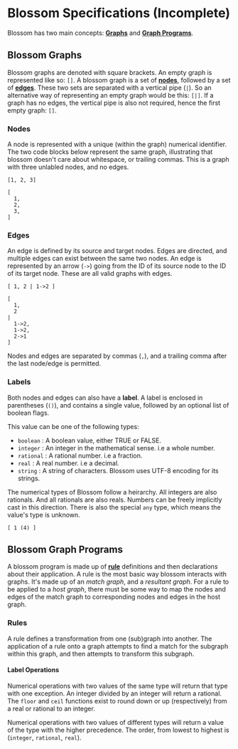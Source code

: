 # Blossom Specifications (Incomplete)

Blossom has two main concepts: [**Graphs**](#blossom-graphs) and [**Graph Programs**](#blossom-graph-programs).

## Blossom Graphs

Blossom graphs are denoted with square brackets. An empty graph is represented like so: `[]`.
A blossom graph is a set of [**nodes**](#nodes), followed by a set of [**edges**](#edges). These two sets are separated with a vertical pipe (`|`).
So an alternative way of representing an empty graph would be this: `[|]`. If a graph has no edges, the vertical pipe is also not required, hence the first empty graph: `[]`.

### Nodes 

A node is represented with a unique (within the graph) numerical identifier. 
The two code blocks below represent the same graph, illustrating that blossom doesn't care about whitespace, or trailing commas.
This is a graph with three unlabled nodes, and no edges.

```blsm
[1, 2, 3]
```


```blsm
[
  1, 
  2, 
  3,
]
```

### Edges

An edge is defined by its source and target nodes. Edges are directed, and multiple edges can exist between the same two nodes. An edge is represented by an arrow (`->`) going from the ID of its source node to the ID of its target node. These are all valid graphs with edges.

```blsm
[ 1, 2 | 1->2 ]
```

```blsm
[ 
  1, 
  2 
| 
  1->2, 
  1->2, 
  2->1 
]
```

Nodes and edges are separated by commas (`,`), and a trailing comma after the last node/edge is permitted.

### Labels

Both nodes and edges can also have a **label**.
A label is enclosed in parentheses (`()`), and contains a single value, followed by an optional list of boolean flags.

This value can be one of the following types:

  * `boolean` : A boolean value, either TRUE or FALSE.
  * `integer` : An integer in the mathematical sense. i.e a whole number.
  * `rational` : A rational number. i.e a fraction.
  * `real` : A real number. i.e a decimal.
  * `string` : A string of characters. Blossom uses UTF-8 encoding for its strings.
  
The numerical types of Blossom follow a heirarchy. All integers are also rationals. And all rationals are also reals. Numbers can be freely implicitly cast in this direction.
There is also the special `any` type, which means the value's type is unknown.

```blsm
[ 1 (4) ]
```

## Blossom Graph Programs

A blossom program is made up of [**rule**](#rules) definitions and then declarations about their application. 
A rule is the most basic way blossom interacts with graphs. It's made up of an *match graph*, and a *resultant graph*. 
For a rule to be applied to a *host graph*, there must be some way to map the nodes and edges of the match graph to corresponding nodes and edges in the host graph.

### Rules

A rule defines a transformation from one (sub)graph into another. The application of a rule onto a graph attempts to find a match for the subgraph within this graph, and then attempts to transform this subgraph.

#### Label Operations

Numerical operations with two values of the same type will return that type with one exception. An integer divided by an integer will return a rational. The `floor` and `ceil` functions exist to round down or up (respectively) from a real or rational to an integer.

Numerical operations with two values of different types will return a value of the type with the higher precedence. The order, from lowest to highest is (`integer`, `rational`, `real`).
